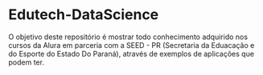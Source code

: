 # Edutech-DataScience
O objetivo deste repositório é mostrar todo conhecimento adquirido nos cursos da Alura em parceria com a SEED - PR (Secretaria da Eduacação e do Esporte do Estado Do Paraná), através de exemplos de aplicações que podem ter.  

